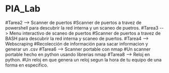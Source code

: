 # PIA_Lab
#Tarea2 --> Scanner de puertos
  #Scanner de puertos a travez de powershell para descubrir la red interna y un scaneo de puetros.
#Tarea3 --> Menu interactivo de scaneo de puertos
  #Scanner de puertos a travez de BASH para descubrir la red interna y scaneo de puertos.
#Tarea4 --> Webscraping
  #Recolección de información para sacar informacion y generar un .csv
#Tarea6 --> Scanner portable con nmap
  #Un scanner portable hecho en python usando librerias nmap
#Tarea8 --> Reloj en python.
  #Un reloj en que genera un reloj segun la hora de tu equipo de una forma en especifico.
